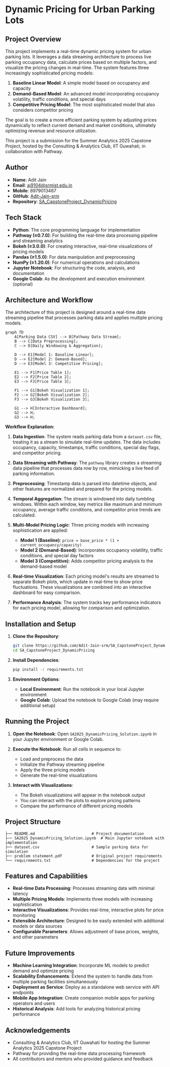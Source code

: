 # Dynamic Pricing for Urban Parking Lots

## Project Overview

This project implements a real-time dynamic pricing system for urban parking lots. It leverages a data streaming architecture to process live parking occupancy data, calculate prices based on multiple factors, and visualize the pricing changes in real-time. The system features three increasingly sophisticated pricing models:

1. **Baseline Linear Model**: A simple model based on occupancy and capacity
2. **Demand-Based Model**: An advanced model incorporating occupancy volatility, traffic conditions, and special days
3. **Competitive Pricing Model**: The most sophisticated model that also considers competitor pricing

The goal is to create a more efficient parking system by adjusting prices dynamically to reflect current demand and market conditions, ultimately optimizing revenue and resource utilization.

This project is a submission for the Summer Analytics 2025 Capstone Project, hosted by the Consulting & Analytics Club, IIT Guwahati, in collaboration with Pathway.

## Author

- **Name**: Adit Jain
- **Email**: aj9104@srmist.edu.in
- **Mobile**: 8979013467
- **GitHub**: [Adit-Jain-srm](https://github.com/Adit-Jain-srm)
- **Repository**: [SA_CapstoneProject_DynamicPricing](https://github.com/Adit-Jain-srm/SA_CapstoneProject_DynamicPricing)

## Tech Stack

- **Python**: The core programming language for implementation
- **Pathway (≥0.7.0)**: For building the real-time data processing pipeline and streaming analytics
- **Bokeh (≥3.0.0)**: For creating interactive, real-time visualizations of pricing models
- **Pandas (≥1.5.0)**: For data manipulation and preprocessing
- **NumPy (≥1.20.0)**: For numerical operations and calculations
- **Jupyter Notebook**: For structuring the code, analysis, and documentation
- **Google Colab**: As the development and execution environment (optional)

## Architecture and Workflow

The architecture of this project is designed around a real-time data streaming pipeline that processes parking data and applies multiple pricing models.

```mermaid
graph TD
    A[Parking Data CSV] --> B[Pathway Data Stream];
    B --> C[Data Preprocessing];
    C --> D[Daily Windowing & Aggregation];
    
    D --> E1[Model 1: Baseline Linear];
    D --> E2[Model 2: Demand-Based];
    D --> E3[Model 3: Competitive Pricing];
    
    E1 --> F1[Price Table 1];
    E2 --> F2[Price Table 2];
    E3 --> F3[Price Table 3];
    
    F1 --> G1[Bokeh Visualization 1];
    F2 --> G2[Bokeh Visualization 2];
    F3 --> G3[Bokeh Visualization 3];
    
    G1 --> H[Interactive Dashboard];
    G2 --> H;
    G3 --> H;
```

**Workflow Explanation:**

1. **Data Ingestion**: The system reads parking data from a `dataset.csv` file, treating it as a stream to simulate real-time updates. The data includes occupancy, capacity, timestamps, traffic conditions, special day flags, and competitor pricing.

2. **Data Streaming with Pathway**: The `pathway` library creates a streaming data pipeline that processes data row by row, mimicking a live feed of parking information.

3. **Preprocessing**: Timestamp data is parsed into datetime objects, and other features are normalized and prepared for the pricing models.

4. **Temporal Aggregation**: The stream is windowed into daily tumbling windows. Within each window, key metrics like maximum and minimum occupancy, average traffic conditions, and competitor price trends are calculated.

5. **Multi-Model Pricing Logic**: Three pricing models with increasing sophistication are applied:
   - **Model 1 (Baseline)**: `price = base_price * (1 + current_occupancy/capacity)`
   - **Model 2 (Demand-Based)**: Incorporates occupancy volatility, traffic conditions, and special day factors
   - **Model 3 (Competitive)**: Adds competitor pricing analysis to the demand-based model

6. **Real-time Visualization**: Each pricing model's results are streamed to separate Bokeh plots, which update in real-time to show price fluctuations. These visualizations are combined into an interactive dashboard for easy comparison.

7. **Performance Analysis**: The system tracks key performance indicators for each pricing model, allowing for comparison and optimization.

## Installation and Setup

1. **Clone the Repository**:
   ```bash
   git clone https://github.com/Adit-Jain-srm/SA_CapstoneProject_DynamicPricing.git
   cd SA_CapstoneProject_DynamicPricing
   ```

2. **Install Dependencies**:
   ```bash
   pip install -r requirements.txt
   ```

3. **Environment Options**:
   - **Local Environment**: Run the notebook in your local Jupyter environment
   - **Google Colab**: Upload the notebook to Google Colab (may require additional setup)

## Running the Project

1. **Open the Notebook**:
   Open `SA2025_DynamicPricing_Solution.ipynb` in your Jupyter environment or Google Colab.

2. **Execute the Notebook**:
   Run all cells in sequence to:
   - Load and preprocess the data
   - Initialize the Pathway streaming pipeline
   - Apply the three pricing models
   - Generate the real-time visualizations

3. **Interact with Visualizations**:
   - The Bokeh visualizations will appear in the notebook output
   - You can interact with the plots to explore pricing patterns
   - Compare the performance of different pricing models

## Project Structure

```
├── README.md                         # Project documentation
├── SA2025_DynamicPricing_Solution.ipynb  # Main Jupyter notebook with implementation
├── dataset.csv                       # Sample parking data for simulation
├── problem statement.pdf             # Original project requirements
└── requirements.txt                  # Dependencies for the project
```

## Features and Capabilities

- **Real-time Data Processing**: Processes streaming data with minimal latency
- **Multiple Pricing Models**: Implements three models with increasing sophistication
- **Interactive Visualizations**: Provides real-time, interactive plots for price monitoring
- **Extensible Architecture**: Designed to be easily extended with additional models or data sources
- **Configurable Parameters**: Allows adjustment of base prices, weights, and other parameters

## Future Improvements

- **Machine Learning Integration**: Incorporate ML models to predict demand and optimize pricing
- **Scalability Enhancements**: Extend the system to handle data from multiple parking facilities simultaneously
- **Deployment as Service**: Deploy as a standalone web service with API endpoints
- **Mobile App Integration**: Create companion mobile apps for parking operators and users
- **Historical Analysis**: Add tools for analyzing historical pricing performance

## Acknowledgements

- Consulting & Analytics Club, IIT Guwahati for hosting the Summer Analytics 2025 Capstone Project
- Pathway for providing the real-time data processing framework
- All contributors and mentors who provided guidance and feedback